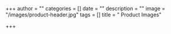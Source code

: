 +++
author = ""
categories = []
date = ""
description = ""
image = "/images/product-header.jpg"
tags = []
title = " Product Images"

+++
